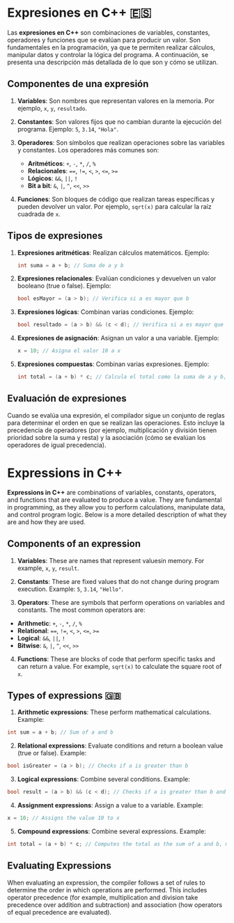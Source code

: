 # Expresiones en C++ 🇪🇸

Las **expresiones en C++** son combinaciones de variables, constantes, operadores y funciones que se evalúan
para producir un valor. Son fundamentales en la programación, ya que te permiten realizar cálculos, manipular datos y controlar
la lógica del programa. A continuación, se presenta una descripción más detallada de lo que son y cómo se utilizan.

## Componentes de una expresión

1. **Variables**: Son nombres que representan valores en la memoria. Por ejemplo, `x`, `y`, `resultado`.

2. **Constantes**: Son valores fijos que no cambian durante la ejecución del programa. Ejemplo: `5`, `3.14`, `"Hola"`.

3. **Operadores**: Son símbolos que realizan operaciones sobre las variables y constantes. Los operadores más comunes son:
   - **Aritméticos**: `+`, `-`, `*`, `/`, `%`
   - **Relacionales**: `==`, `!=`, `<`, `>`, `<=`, `>=`
   - **Lógicos**: `&&`, `||`, `!`
   - **Bit a bit**: `&`, `|`, `^`, `<<`, `>>`

4. **Funciones**: Son bloques de código que realizan tareas específicas y pueden devolver un valor. Por ejemplo, `sqrt(x)` para calcular la raíz cuadrada de `x`.

## Tipos de expresiones

1. **Expresiones aritméticas**: Realizan cálculos matemáticos. Ejemplo:
   ```cpp
   int suma = a + b; // Suma de a y b
   ```
2. **Expresiones relacionales**: Evalúan condiciones y devuelven un valor booleano (true o false). Ejemplo:
   ```cpp
   bool esMayor = (a > b); // Verifica si a es mayor que b
   ```
3. **Expresiones lógicas**: Combinan varias condiciones. Ejemplo:
   ```cpp
   bool resultado = (a > b) && (c < d); // Verifica si a es mayor que b y c es menor que d
   ```
4. **Expresiones de asignación**: Asignan un valor a una variable. Ejemplo:
   ```cpp
   x = 10; // Asigna el valor 10 a x
   ```
5. **Expresiones compuestas**: Combinan varias expresiones. Ejemplo:
   ```cpp
   int total = (a + b) * c; // Calcula el total como la suma de a y b, multiplicado por c
   ```
## Evaluación de expresiones

Cuando se evalúa una expresión, el compilador sigue un conjunto de reglas para determinar el orden en que se realizan
las operaciones. Esto incluye la precedencia de operadores (por ejemplo, multiplicación y división tienen prioridad sobre
la suma y resta) y la asociación (cómo se evalúan los operadores de igual precedencia).


# Expressions in C++

**Expressions in C++** are combinations of variables, constants, operators, and functions that are evaluated
to produce a value. They are fundamental in programming, as they allow you to perform calculations, manipulate data, and control
program logic. Below is a more detailed description of what they are and how they are used.

## Components of an expression

1. **Variables**: These are names that represent values ​​in memory. For example, `x`, `y`, `result`.

2. **Constants**: These are fixed values ​​that do not change during program execution. Example: `5`, `3.14`, `"Hello"`.

3. **Operators**: These are symbols that perform operations on variables and constants. The most common operators are:
- **Arithmetic**: `+`, `-`, `*`, `/`, `%`
- **Relational**: `==`, `!=`, `<`, `>`, `<=`, `>=`
- **Logical**: `&&`, `||`, `!`
- **Bitwise**: `&`, `|`, `^`, `<<`, `>>`

4. **Functions**: These are blocks of code that perform specific tasks and can return a value. For example, `sqrt(x)` to calculate the square root of `x`.

## Types of expressions 🇬🇧

1. **Arithmetic expressions**: These perform mathematical calculations. Example:
```cpp
int sum = a + b; // Sum of a and b
```
2. **Relational expressions**: Evaluate conditions and return a boolean value (true or false). Example:
```cpp
bool isGreater = (a > b); // Checks if a is greater than b
```
3. **Logical expressions**: Combine several conditions. Example:
```cpp
bool result = (a > b) && (c < d); // Checks if a is greater than b and c is less than d
```
4. **Assignment expressions**: Assign a value to a variable. Example:
```cpp
x = 10; // Assigns the value 10 to x
```
5. **Compound expressions**: Combine several expressions. Example:
```cpp
int total = (a + b) * c; // Computes the total as the sum of a and b, multiplied by c
```
## Evaluating Expressions

When evaluating an expression, the compiler follows a set of rules to determine the order in which operations are performed.
This includes operator precedence (for example, multiplication and division take precedence over
addition and subtraction) and association (how operators of equal precedence are evaluated).
